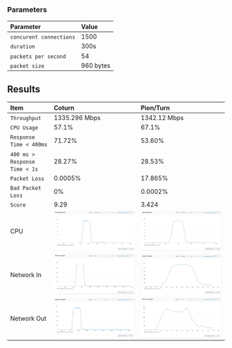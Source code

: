 
### Parameters

| Parameter | Value                |
| :-------- |:------------------------- |
| `concurent connections` | 1500 |
| `duration` | 300s |
| `packets per second` | 54 |
| `packet size` | 960 bytes |

## Results


|  Item | Coturn            |  Pion/Turn |
| :------------------------- |:------------------------- |:------------------------- |
| `Throughput` | 1335.296 Mbps | 1342.12 Mbps |
| `CPU Usage` | 57.1% | 67.1% |
| `Response Time < 400ms` | 71.72% | 53.60% |
| `400 ms > Response Time < 1s` | 28.27% | 28.53% |
| `Packet Loss` | 0.0005% | 17.865% |
| `Bad Packet Loss` | 0% | 0.0002% |
| `Score` | 9.29 | 3.424 |
| CPU | ![](coturn/cpu.png) |  ![](pion/cpu.png) |
| Network In | ![](coturn/network-in.png) |  ![](pion/network-in.png) |
| Network Out | ![](coturn/network-out.png) |  ![](pion/network-out.png) |
